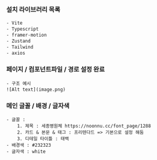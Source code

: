 ### 설치 라이브러리 목록
    - Vite
    - Typescript
    - framer-motion
    - Zustand
    - Tailwind
    - axios

### 페이지 / 컴포넌트파일 / 경로 설정 완료
    - 구조 예시
    ![Alt text](image.png)


### 메인 글꼴 / 배경 / 글자색
    - 글꼴 : 
        1. 제목 : 세종병원체 https://noonnu.cc/font_page/1288
        2. 카드 & 본문 & 태그 : 프리텐다드 => 기본으로 설정 해둠
        3. 디테일 타이틀 : 태백
    - 배경색 : #232323
    - 글자색 : white